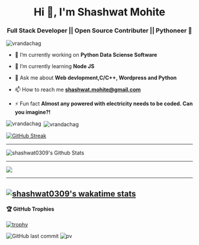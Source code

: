 <h1 align="center">Hi 👋, I'm Shashwat Mohite</h1>
<h3 align="center">Full Stack Developer || Open Source Contributer || Pythoneer 🐍</h3>

<p align="left"> <img src="https://komarev.com/ghpvc/?username=vrandachag&label=Profile%20views&color=0e75b6&style=flat" alt="vrandachag" /> </p>

- 🔭 I’m currently working on **Python Data Sciense Software**

- 🌱 I’m currently learning **Node JS**

- 💬 Ask me about **Web devlopment,C/C++, Wordpress and Python**

- 📫 How to reach me **shashwat.mohite@gmail.com**

- ⚡ Fun fact **Almost any powered with electricity needs to be coded. Can you imagine?!**


<p><img align="left" src="https://github-readme-stats.vercel.app/api/top-langs?username=shashwat0309&show_icons=true&locale=en&layout=compact" alt="vrandachag" /></p>

<p>&nbsp;<img align="center" src="https://github-readme-stats.vercel.app/api?username=shashwat0309&show_icons=true&locale=en" alt="vrandachag" /></p>

[![GitHub Streak](http://github-readme-streak-stats.herokuapp.com?user=shashwat0309&theme=dark)](https://git.io/streak-stats)

-------

<img src="https://github-readme-stats.vercel.app/api?username=shashwat0309&count_private=true&theme=dark&show_icons=true" alt="shashwat0309's Github Stats" />

-------

<a href="https://github.com/shashwat0309">
  <img align="center" src="https://github-readme-stats.vercel.app/api/top-langs/?username=shashwat&theme=dark&hide_langs_below=1" />
</a>

-------
[![shashwat0309's wakatime stats](https://github-readme-stats.vercel.app/api/wakatime?username=shashwat0309)](https://github.com/anuraghazra/github-readme-stats)
-------

<h4> 🏆 GitHub Trophies</h4>

[![trophy](https://github-profile-trophy.vercel.app/?username=shashwat0309&theme=nord&column=7)](https://github.com/ryo-ma/github-profile-trophy)


![GitHub last commit](https://img.shields.io/github/last-commit/shashwat0309/shashwat0309)
![pv](https://pageview.vercel.app/?github_user=shashwat0309)
